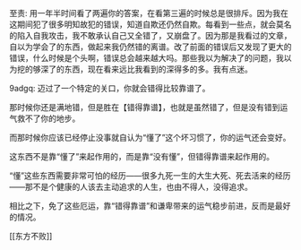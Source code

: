 至责: 用一年半时间看了两遍你的答案，在看第三遍的时候总是很排斥。因为我在这期间犯了很多明知故犯的错误，知道自欺还仍然自欺。每看到一些点，就会莫名的陷入自我攻击，我不敢承认自己又全错了，又崩盘了。因为那是我看过的文章，自以为学会了的东西，做起来我仍然错的离谱。改了前面的错误后又发现了更大的错误，什么时候是个头啊，错误总会越来越大吗。那些我以为解决了的问题，我以为挖的够深了的东西，现在看来远比我看到的深得多的多。我有点迷。


9adgq: 迈过了一个特定的关口，你就会错得比较靠谱了。  
  
那时候你还是满地错，但是胜在【错得靠谱】，也就是虽然错了，但是没有错到运气救不了你的地步。  
  
而那时候你应该已经停止没事就自认为“懂了”这个坏习惯了，你的运气还会变好。  
  
这东西不是靠“懂了”来起作用的，而是靠“没有懂”，但错得靠谱来起作用的。  
  
“懂”这些东西需要非常可怕的经历——很多九死一生的大生大死、死去活来的经历——那不是个健康的人该去主动追求的人生，也由不得人，没得追求。  
  
相比之下，免了这些厄运，靠“错得靠谱”和谦卑带来的运气稳步前进，反而是最好的情况。

[[东方不败]]